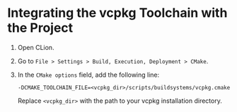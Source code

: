 # Integrating the vcpkg Toolchain with the Project

1. Open CLion.

2. Go to `File > Settings > Build, Execution, Deployment > CMake`.

3. In the `CMake options` field, add the following line:

    ```
    -DCMAKE_TOOLCHAIN_FILE=<vcpkg_dir>/scripts/buildsystems/vcpkg.cmake
    ```

   Replace `<vcpkg_dir>` with the path to your vcpkg installation directory.
